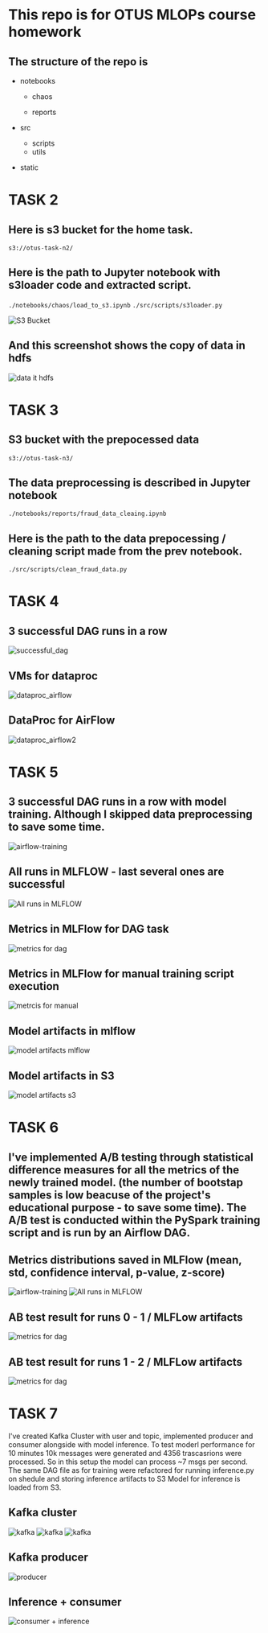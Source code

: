 # This repo is for OTUS MLOPs course homework 

## The structure of the repo is

- notebooks

    - chaos

    - reports
- src
    - scripts
    - utils
- static




# TASK 2
## Here is s3 bucket for the home task.
`s3://otus-task-n2/`

## Here is the path to Jupyter notebook with s3loader code and extracted script.
`./notebooks/chaos/load_to_s3.ipynb`
`./src/scripts/s3loader.py`

![S3 Bucket](/static/screenshots/s3bucket.JPG)

## And this screenshot shows the copy of data in hdfs 
![data it hdfs](/static/screenshots/hdfs-data.JPG)


# TASK 3
## S3 bucket with the prepocessed data
`s3://otus-task-n3/`

## The data preprocessing is described in Jupyter notebook
`./notebooks/reports/fraud_data_cleaing.ipynb`
## Here is the path to the data prepocessing / cleaning script made from the prev notebook.
`./src/scripts/clean_fraud_data.py`


# TASK 4
## 3 successful DAG runs in a row
![successful_dag](/static/screenshots/successful_dag.PNG)

## VMs for dataproc
![dataproc_airflow](/static/screenshots/dataproc_airflow.JPG)

## DataProc for AirFlow
![dataproc_airflow2](/static/screenshots/dataproc_airflow2.JPG)


# TASK 5
## 3 successful DAG runs in a row with model training. Although I skipped data preprocessing to save some time.
![airflow-training](/static/screenshots/airflow-training.JPG)

## All runs in MLFLOW - last several ones arе successful 
![All runs in MLFLOW](/static/screenshots/mlflow-training.JPG)

## Metrics in MLFlow for DAG task
![metrics for dag](/static/screenshots/mlflow-training1.JPG)
## Metrics in MLFlow for manual training script execution 
![metrcis for manual](/static/screenshots/mlflow-training2.JPG)
## Model artifacts in mlflow
![model artifacts mlflow](/static/screenshots/mlflow-training3.JPG)
## Model artifacts in S3
![model artifacts s3](/static/screenshots/mlflow-training-artifacts.JPG)

# TASK 6

## I've implemented A/B testing through statistical difference measures for all the metrics of the newly trained model. (the number of bootstap samples is low beacuse of the project's educational purpose - to save some time). The A/B test is conducted within the PySpark training script and is run by an Airflow DAG.  

## Metrics distributions saved in MLFlow (mean, std, confidence interval, p-value, z-score)
![airflow-training](/static/screenshots/hw6-run1-metrics.JPG) ![All runs in MLFLOW](/static/screenshots/hw6-run2-metrics.JPG)

## AB test result for runs 0 - 1 / MLFLow artifacts
![metrics for dag](/static/screenshots/hw6-run1-ab.JPG)
## AB test result for runs 1 - 2 / MLFLow artifacts
![metrics for dag](/static/screenshots/hw6-run2-ab.JPG)

# TASK 7

I've created Kafka Cluster with user and topic, implemented producer and consumer alongside with model inference.
To test moderl performance for 10 minutes 10k messages were generated and 4356 trascasrions were processed. So in this setup the model can process ~7 msgs per second.
The same DAG file as for training were refactored for running inference.py on shedule and storing inference artifacts to S3
Model for inference is loaded from S3.

## Kafka cluster
![kafka](/static/screenshots/hw7-kafka-cluster.JPG)
![kafka](/static/screenshots/hw7-kafka-hosts.JPG)
![kafka](/static/screenshots/hw7-kafka-topic.JPG)

## Kafka producer
![producer](/static/screenshots/hw7-producer.JPG) 

## Inference + consumer
![consumer + inference](/static/screenshots/hw7-consumer-inference.JPG)

